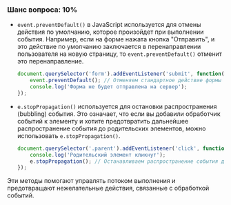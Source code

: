 ### Шанс вопроса: 10%

- `event.preventDefault()` в JavaScript используется для отмены действия по умолчанию, которое произойдет при выполнении события. Например, если на форме нажата кнопка "Отправить", и это действие по умолчанию заключается в перенаправлении пользователя на новую страницу, то `event.preventDefault()` отменит это перенаправление.
   ```javascript
   document.querySelector('form').addEventListener('submit', function(event) {
       event.preventDefault(); // Отменяем стандартное действие формы
       console.log('Форма не будет отправлена на сервер');
   });
   ```

- `e.stopPropagation()` используется для остановки распространения (bubbling) события. Это означает, что если вы добавили обработчик событий к элементу и хотите предотвратить дальнейшее распространение события до родительских элементов, можно использовать `e.stopPropagation()`.
   ```javascript
   document.querySelector('.parent').addEventListener('click', function(e) {
       console.log('Родительский элемент кликнут');
       e.stopPropagation(); // Останавливаем распространение события до родителей
   });
   ```

Эти методы помогают управлять потоком выполнения и предотвращают нежелательные действия, связанные с обработкой событий.